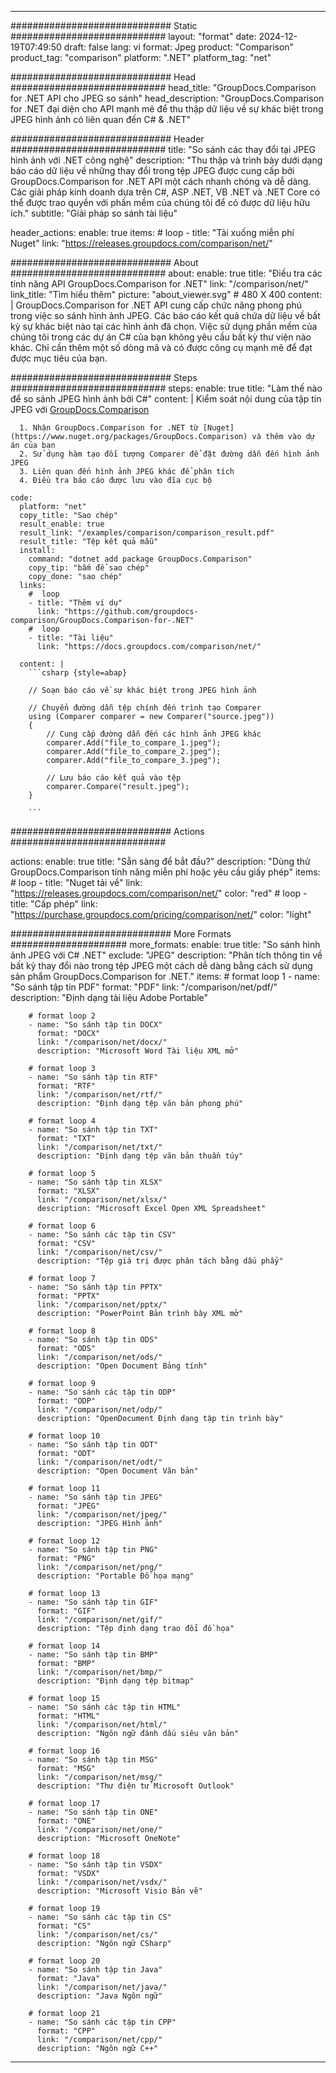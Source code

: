 
---
############################# Static ############################
layout: "format"
date:  2024-12-19T07:49:50
draft: false
lang: vi
format: Jpeg
product: "Comparison"
product_tag: "comparison"
platform: ".NET"
platform_tag: "net"

############################# Head ############################
head_title: "GroupDocs.Comparison for .NET API cho JPEG so sánh"
head_description: "GroupDocs.Comparison for .NET đại diện cho API mạnh mẽ để thu thập dữ liệu về sự khác biệt trong JPEG hình ảnh có liên quan đến C# & .NET"

############################# Header ############################
title: "So sánh các thay đổi tại JPEG hình ảnh với .NET công nghệ" 
description: "Thu thập và trình bày dưới dạng báo cáo dữ liệu về những thay đổi trong tệp JPEG được cung cấp bởi GroupDocs.Comparison for .NET API một cách nhanh chóng và dễ dàng. Các giải pháp kinh doanh dựa trên C#, ASP .NET, VB .NET và .NET Core có thể được trao quyền với phần mềm của chúng tôi để có được dữ liệu hữu ích."
subtitle: "Giải pháp so sánh tài liệu" 

header_actions:
  enable: true
  items:
    #  loop
    - title: "Tải xuống miễn phí Nuget"
      link: "https://releases.groupdocs.com/comparison/net/"
      
############################# About ############################
about:
    enable: true
    title: "Điều tra các tính năng API GroupDocs.Comparison for .NET"
    link: "/comparison/net/"
    link_title: "Tìm hiểu thêm"
    picture: "about_viewer.svg" # 480 X 400
    content: |
       GroupDocs.Comparison for .NET API cung cấp chức năng phong phú trong việc so sánh hình ảnh JPEG. Các báo cáo kết quả chứa dữ liệu về bất kỳ sự khác biệt nào tại các hình ảnh đã chọn. Việc sử dụng phần mềm của chúng tôi trong các dự án C# của bạn không yêu cầu bất kỳ thư viện nào khác. Chỉ cần thêm một số dòng mã và có được công cụ mạnh mẽ để đạt được mục tiêu của bạn.

############################# Steps ############################
steps:
    enable: true
    title: "Làm thế nào để so sánh JPEG hình ảnh bởi C#"
    content: |
      Kiểm soát nội dung của tập tin JPEG với [GroupDocs.Comparison](https://products.groupdocs.com/comparison/net/)
      
      1. Nhận GroupDocs.Comparison for .NET từ [Nuget](https://www.nuget.org/packages/GroupDocs.Comparison) và thêm vào dự án của bạn
      2. Sử dụng hàm tạo đối tượng Comparer để đặt đường dẫn đến hình ảnh JPEG
      3. Liên quan đến hình ảnh JPEG khác để phân tích
      4. Điều tra báo cáo được lưu vào đĩa cục bộ
   
    code:
      platform: "net"
      copy_title: "Sao chép"
      result_enable: true
      result_link: "/examples/comparison/comparison_result.pdf"
      result_title: "Tệp kết quả mẫu"
      install:
        command: "dotnet add package GroupDocs.Comparison"
        copy_tip: "bấm để sao chép"
        copy_done: "sao chép"
      links:
        #  loop
        - title: "Thêm ví dụ"
          link: "https://github.com/groupdocs-comparison/GroupDocs.Comparison-for-.NET"
        #  loop
        - title: "Tài liệu"
          link: "https://docs.groupdocs.com/comparison/net/"
          
      content: |
        ```csharp {style=abap}

        // Soạn báo cáo về sự khác biệt trong JPEG hình ảnh

        // Chuyển đường dẫn tệp chính đến trình tạo Comparer
        using (Comparer comparer = new Comparer("source.jpeg"))
        {
            // Cung cấp đường dẫn đến các hình ảnh JPEG khác
        	comparer.Add("file_to_compare_1.jpeg");
            comparer.Add("file_to_compare_2.jpeg");
            comparer.Add("file_to_compare_3.jpeg");

            // Lưu báo cáo kết quả vào tệp
            comparer.Compare("result.jpeg"); 
        }
        
        ```            

############################# Actions ############################

actions:
  enable: true
  title: "Sẵn sàng để bắt đầu?"
  description: "Dùng thử GroupDocs.Comparison tính năng miễn phí hoặc yêu cầu giấy phép"
  items:
    #  loop
    - title: "Nuget tải về"
      link: "https://releases.groupdocs.com/comparison/net/"
      color: "red"
        #  loop
    - title: "Cấp phép"
      link: "https://purchase.groupdocs.com/pricing/comparison/net/"
      color: "light"


############################# More Formats #####################
more_formats:
    enable: true
    title: "So sánh hình ảnh JPEG với C# .NET"
    exclude: "JPEG"
    description: "Phân tích thông tin về bất kỳ thay đổi nào trong tệp JPEG một cách dễ dàng bằng cách sử dụng sản phẩm GroupDocs.Comparison for .NET."
    items: 
        # format loop 1
        - name: "So sánh tập tin PDF"
          format: "PDF"
          link: "/comparison/net/pdf/"
          description: "Định dạng tài liệu Adobe Portable"

        # format loop 2
        - name: "So sánh tập tin DOCX"
          format: "DOCX"
          link: "/comparison/net/docx/"
          description: "Microsoft Word Tài liệu XML mở"

        # format loop 3
        - name: "So sánh tập tin RTF"
          format: "RTF"
          link: "/comparison/net/rtf/"
          description: "Định dạng tệp văn bản phong phú"

        # format loop 4
        - name: "So sánh tập tin TXT"
          format: "TXT"
          link: "/comparison/net/txt/"
          description: "Định dạng tệp văn bản thuần túy"

        # format loop 5
        - name: "So sánh tập tin XLSX"
          format: "XLSX"
          link: "/comparison/net/xlsx/"
          description: "Microsoft Excel Open XML Spreadsheet"

        # format loop 6
        - name: "So sánh các tập tin CSV"
          format: "CSV"
          link: "/comparison/net/csv/"
          description: "Tệp giá trị được phân tách bằng dấu phẩy"

        # format loop 7
        - name: "So sánh tập tin PPTX"
          format: "PPTX"
          link: "/comparison/net/pptx/"
          description: "PowerPoint Bản trình bày XML mở"

        # format loop 8
        - name: "So sánh tập tin ODS"
          format: "ODS"
          link: "/comparison/net/ods/"
          description: "Open Document Bảng tính"

        # format loop 9
        - name: "So sánh các tập tin ODP"
          format: "ODP"
          link: "/comparison/net/odp/"
          description: "OpenDocument Định dạng tập tin trình bày"

        # format loop 10
        - name: "So sánh tập tin ODT"
          format: "ODT"
          link: "/comparison/net/odt/"
          description: "Open Document Văn bản"

        # format loop 11
        - name: "So sánh tập tin JPEG"
          format: "JPEG"
          link: "/comparison/net/jpeg/"
          description: "JPEG Hình ảnh"

        # format loop 12
        - name: "So sánh tập tin PNG"
          format: "PNG"
          link: "/comparison/net/png/"
          description: "Portable Đồ họa mạng"

        # format loop 13
        - name: "So sánh tập tin GIF"
          format: "GIF"
          link: "/comparison/net/gif/"
          description: "Tệp định dạng trao đổi đồ họa"

        # format loop 14
        - name: "So sánh tập tin BMP"
          format: "BMP"
          link: "/comparison/net/bmp/"
          description: "Định dạng tệp bitmap"

        # format loop 15
        - name: "So sánh các tập tin HTML"
          format: "HTML"
          link: "/comparison/net/html/"
          description: "Ngôn ngữ đánh dấu siêu văn bản"

        # format loop 16
        - name: "So sánh tập tin MSG"
          format: "MSG"
          link: "/comparison/net/msg/"
          description: "Thư điện tử Microsoft Outlook"

        # format loop 17
        - name: "So sánh tập tin ONE"
          format: "ONE"
          link: "/comparison/net/one/"
          description: "Microsoft OneNote"

        # format loop 18
        - name: "So sánh tập tin VSDX"
          format: "VSDX"
          link: "/comparison/net/vsdx/"
          description: "Microsoft Visio Bản vẽ"

        # format loop 19
        - name: "So sánh các tập tin CS"
          format: "CS"
          link: "/comparison/net/cs/"
          description: "Ngôn ngữ CSharp"

        # format loop 20
        - name: "So sánh tập tin Java"
          format: "Java"
          link: "/comparison/net/java/"
          description: "Java Ngôn ngữ"
          
        # format loop 21
        - name: "So sánh các tập tin CPP"
          format: "CPP"
          link: "/comparison/net/cpp/"
          description: "Ngôn ngữ C++"
---